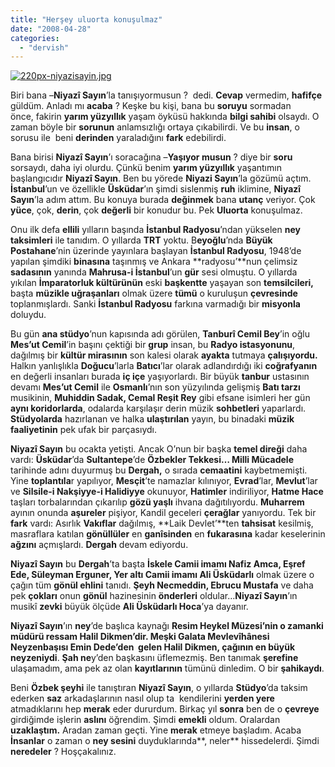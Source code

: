 ```yaml
---
title: "Herşey uluorta konuşulmaz"
date: "2008-04-28"
categories: 
  - "dervish"
---
```


[![220px-niyazisayin.jpg](/uploads/2008/04/220px-niyazisayin.jpg)](/uploads/2008/04/220px-niyazisayin.jpg "220px-niyazisayin.jpg")

Biri bana –**Niyazî Sayın**’la tanışıyormusun ?  dedi. **Cevap** vermedim, **hafifçe** güldüm. Anladı mı **acaba** ? Keşke bu kişi, bana bu **soruyu** sormadan önce, fakirin **yarım yüzyıllık** yaşam öyküsü hakkında **bilgi sahibi** olsaydı. O zaman böyle bir **sorunun** anlamsızlığı ortaya çıkabilirdi. Ve bu **insan**, o sorusu ile  beni **derinden** yaraladığını **fark** edebilirdi.

Bana birisi **Niyazî Sayın**’ı soracağına –**Yaşıyor musun** ? diye bir **soru** sorsaydı, daha iyi olurdu. Çünkü benim **yarım yüzyıllık** yaşantımın başlangıcıdır **Niyazî Sayın**. Ben bu yörede **Niyazi Sayın**’la gözümü açtım. **İstanbul**’un ve özellikle **Üsküdar**’ın şimdi sislenmiş **ruh** iklimine, **Niyazî Sayın**’la adım attım. Bu konuya burada **değinmek** bana **utanç** veriyor. Çok **yüce**, çok, **derin**, çok **değerli** bir konudur bu. Pek **Uluorta** konuşulmaz.

Onu ilk defa **ellili** yılların başında **İstanbul Radyosu**’ndan yükselen **ney taksimleri** ile tanıdım. O yıllarda **TRT** yoktu. B**eyoğlu**’nda **Büyük Postahane**’nin üzerinde yayınlara başlayan **İstanbul Radyosu**, 1948’de yapılan şimdiki **binasına** taşınmış ve Ankara **radyosu’**nun çelimsiz **sadasının** yanında **Mahrusa-i İstanbul**’un **gür** sesi olmuştu. O yıllarda yıkılan **İmparatorluk kültürünün** eski **başkentte** yaşayan son **temsilcileri,** başta **müzikle uğraşanları** olmak üzere **tümü** o kuruluşun **çevresinde** toplanmışlardı. Sanki **İstanbul Radyosu** farkına varmadığı bir **misyonla** doluydu.

Bu gün **ana stüdyo**’nun kapısında adı görülen, **Tanburî Cemil Bey**’in oğlu **Mes’ut Cemil**’in başını çektiği bir **grup** insan, bu **Radyo istasyonunu**, dağılmış bir **kültür mirasının** son kalesi olarak **ayakta** tutmaya **çalışıyordu.** Halkın yanlışlıkla **Doğucu**’larla **Batıcı**’lar olarak adlandırdığı iki **coğrafyanın** en değerli insanları burada **iç içe** yaşıyorlardı. Bir büyük **tanbur** ustasının devamı **Mes’ut Cemil** ile **Osmanlı**’nın son yüzyılında gelişmiş **Batı tarzı** musikinin, **Muhiddin Sadak, Cemal Reşit Rey** gibi efsane isimleri her gün **aynı koridorlarda**, odalarda karşılaşır derin müzik **sohbetleri** yaparlardı. **Stüdyolarda** hazırlanan ve halka **ulaştırılan** yayın, bu binadaki **müzik faaliyetinin** pek ufak bir parçasıydı.  

**Niyazî Sayın** bu ocakta yetişti. Ancak O’nun bir başka **temel direği** daha vardı: **Üsküdar**’da **Sultantepe**’de **Özbekler Tekkesi… Milli Mücadele** tarihinde adını duyurmuş bu **Dergah,** o sırada **cemaatini** kaybetmemişti. Yine **toplantıla**r yapılıyor, **Mesçit**’te namazlar kılınıyor, **Evrad**’lar, **Mevlut**’lar ve **Silsile-i Nakşiyye-i Halidiyye** okunuyor, **Hatimler** indiriliyor, **Hatme Hace** taşları torbalarından çıkarılıp **gözü yaşlı** ihvana dağıtılıyordu. **Muharrem** ayının onunda **aşureler** pişiyor, Kandil geceleri **çerağlar** yanıyordu. Tek bir **fark** vardı: Asırlık **Vakıflar** dağılmış, **Laik Devlet’**ten **tahsisat** kesilmiş, masraflara katılan **gönüllüler** en **ganîsinden** en **fukarasına** kadar keselerinin **ağzını** açmışlardı. **Dergah** devam ediyordu.

**Niyazî Sayın** bu **Dergah**’ta başta **İskele Camii imamı Nafiz Amca, Eşref Ede, Süleyman Erguner, Yer altı Camii imamı Ali Üsküdarlı** olmak üzere o çağın tüm **gönül ehlini** tanıdı. **Şeyh Necmeddin, Ebrucu Mustafa** ve daha pek **çokları** onun **gönül** hazinesinin **önderleri** oldular…**Niyazî Sayın**’ın musikî **zevki** büyük ölçüde **Ali Üsküdarlı Hoca**’ya dayanır.

**Niyazî Sayın**’ın **ney**’de başlıca kaynağı **Resim Heykel Müzesi’**nin o zamanki müdürü ressam **Halil Dikmen**’dir. Meşki **Galata Mevlevîhânesi Neyzenbaşısı Emin Dede**’den  gelen **Halil Dikmen**, çağının en büyük n**eyzeniydi**. **Şah ne**y’den başkasını üflemezmiş. Ben tanımak **şerefine** ulaşamadım, ama pek az olan **kayıtlarının** tümünü dinledim. O bir **şahikaydı**.

Beni **Özbek şeyhi** ile tanıştıran **Niyazî Sayın**, o yıllarda **Stüdyo**’da taksim ederken **saz** arkadaşlarının nasıl olup ta  kendilerini **yerden yere** atmadıklarını hep **merak** eder dururdum. Birkaç yıl **sonra** ben de o **çevreye** girdiğimde işlerin **aslını** öğrendim. Şimdi **emekli** oldum. Oralardan **uzaklaştım.** Aradan zaman geçti. Yine **merak** etmeye başladım. Acaba **İnsanlar** o zaman o **ney sesini** duyduklarında**, neler** hissedelerdi. Şimdi **neredeler** ? Hoşçakalınız.
